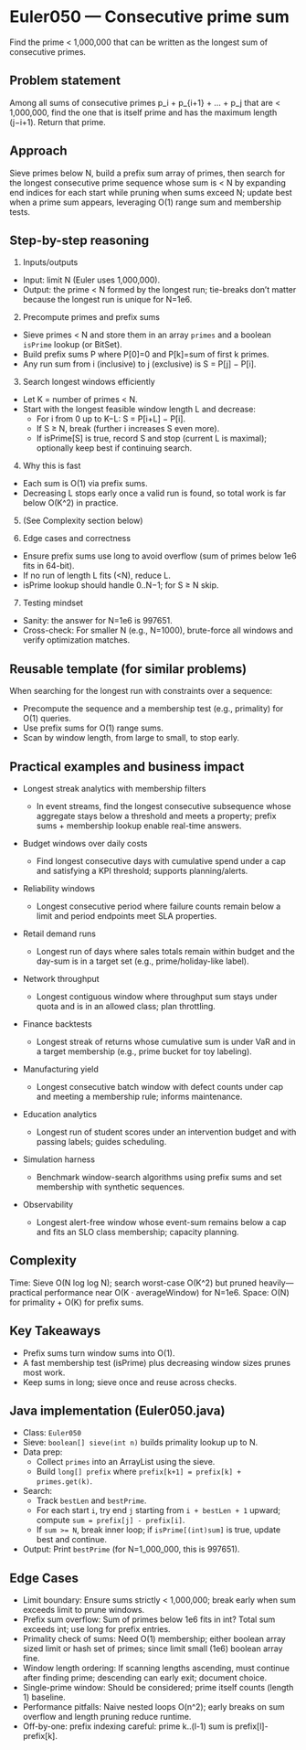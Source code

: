 # Euler050 — Consecutive prime sum

Find the prime < 1,000,000 that can be written as the longest sum of consecutive primes.

## Problem statement

Among all sums of consecutive primes p_i + p_{i+1} + … + p_j that are < 1,000,000, find the one that is itself prime and has the maximum length (j−i+1). Return that prime.

## Approach

Sieve primes below N, build a prefix sum array of primes, then search for the longest consecutive prime sequence whose sum is < N by expanding end indices for each start while pruning when sums exceed N; update best when a prime sum appears, leveraging O(1) range sum and membership tests.

## Step-by-step reasoning

1) Inputs/outputs
- Input: limit N (Euler uses 1,000,000).
- Output: the prime < N formed by the longest run; tie-breaks don’t matter because the longest run is unique for N=1e6.

2) Precompute primes and prefix sums
- Sieve primes < N and store them in an array `primes` and a boolean `isPrime` lookup (or BitSet).
- Build prefix sums P where P[0]=0 and P[k]=sum of first k primes.
- Any run sum from i (inclusive) to j (exclusive) is S = P[j] − P[i].

3) Search longest windows efficiently
- Let K = number of primes < N.
- Start with the longest feasible window length L and decrease:
  - For i from 0 up to K−L: S = P[i+L] − P[i].
  - If S ≥ N, break (further i increases S even more).
  - If isPrime[S] is true, record S and stop (current L is maximal); optionally keep best if continuing search.

4) Why this is fast
- Each sum is O(1) via prefix sums.
- Decreasing L stops early once a valid run is found, so total work is far below O(K^2) in practice.

5) (See Complexity section below)

6) Edge cases and correctness
- Ensure prefix sums use long to avoid overflow (sum of primes below 1e6 fits in 64-bit).
- If no run of length L fits (<N), reduce L.
- isPrime lookup should handle 0..N−1; for S ≥ N skip.

7) Testing mindset
- Sanity: the answer for N=1e6 is 997651.
- Cross-check: For smaller N (e.g., N=1000), brute-force all windows and verify optimization matches.

## Reusable template (for similar problems)

When searching for the longest run with constraints over a sequence:
- Precompute the sequence and a membership test (e.g., primality) for O(1) queries.
- Use prefix sums for O(1) range sums.
- Scan by window length, from large to small, to stop early.

## Practical examples and business impact

- Longest streak analytics with membership filters
  - In event streams, find the longest consecutive subsequence whose aggregate stays below a threshold and meets a property; prefix sums + membership lookup enable real-time answers.

- Budget windows over daily costs
  - Find longest consecutive days with cumulative spend under a cap and satisfying a KPI threshold; supports planning/alerts.

- Reliability windows
  - Longest consecutive period where failure counts remain below a limit and period endpoints meet SLA properties.

- Retail demand runs
  - Longest run of days where sales totals remain within budget and the day-sum is in a target set (e.g., prime/holiday-like label).

- Network throughput
  - Longest contiguous window where throughput sum stays under quota and is in an allowed class; plan throttling.

- Finance backtests
  - Longest streak of returns whose cumulative sum is under VaR and in a target membership (e.g., prime bucket for toy labeling).

- Manufacturing yield
  - Longest consecutive batch window with defect counts under cap and meeting a membership rule; informs maintenance.

- Education analytics
  - Longest run of student scores under an intervention budget and with passing labels; guides scheduling.

- Simulation harness
  - Benchmark window-search algorithms using prefix sums and set membership with synthetic sequences.

- Observability
  - Longest alert-free window whose event-sum remains below a cap and fits an SLO class membership; capacity planning.

## Complexity

Time: Sieve O(N log log N); search worst-case O(K^2) but pruned heavily—practical performance near O(K · averageWindow) for N=1e6. Space: O(N) for primality + O(K) for prefix sums.

## Key Takeaways

- Prefix sums turn window sums into O(1).
- A fast membership test (isPrime) plus decreasing window sizes prunes most work.
- Keep sums in long; sieve once and reuse across checks.

## Java implementation (Euler050.java)

- Class: `Euler050`
- Sieve: `boolean[] sieve(int n)` builds primality lookup up to N.
- Data prep:
  - Collect `primes` into an ArrayList using the sieve.
  - Build `long[] prefix` where `prefix[k+1] = prefix[k] + primes.get(k)`.
- Search:
  - Track `bestLen` and `bestPrime`.
  - For each start `i`, try end `j` starting from `i + bestLen + 1` upward; compute `sum = prefix[j] - prefix[i]`.
  - If `sum >= N`, break inner loop; if `isPrime[(int)sum]` is true, update best and continue.
- Output: Print `bestPrime` (for N=1_000_000, this is 997651).

## Edge Cases

- Limit boundary: Ensure sums strictly < 1,000,000; break early when sum exceeds limit to prune windows.
- Prefix sum overflow: Sum of primes below 1e6 fits in int? Total sum exceeds int; use long for prefix entries.
- Primality check of sums: Need O(1) membership; either boolean array sized limit or hash set of primes; since limit small (1e6) boolean array fine.
- Window length ordering: If scanning lengths ascending, must continue after finding prime; descending can early exit; document choice.
- Single-prime window: Should be considered; prime itself counts (length 1) baseline.
- Performance pitfalls: Naive nested loops O(n^2); early breaks on sum overflow and length pruning reduce runtime.
- Off-by-one: prefix indexing careful: prime k..(l-1) sum is prefix[l]-prefix[k].
